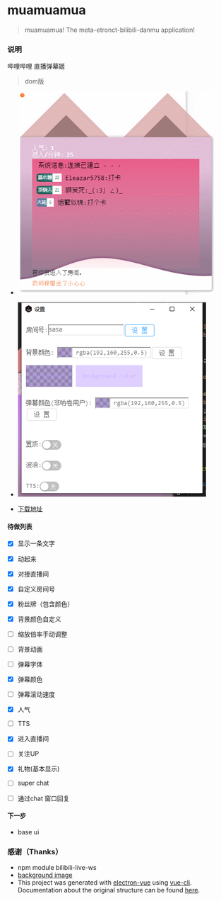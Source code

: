 # muamuamua

> muamuamua! The meta-etronct-bilibili-danmu application!

### 说明
哔哩哔哩 直播弹幕姬

>dom版
 - ![界面截图](desc/2021-9-29_11-25-05.gif)
 - ![设置界面](desc/20211009171802.png)

- [下载地址](https://github.com/kokolokksk/mua/releases/latest)

#### 待做列表
- [x] 显示一条文字
- [x] 动起来
- [x] 对接直播间
- [x] 自定义房间号
- [x] 粉丝牌（包含颜色）
- [x] 背景颜色自定义
- [ ] 缩放倍率手动调整
- [ ] 背景动画
- [ ] 弹幕字体
- [x] 弹幕颜色
- [ ] 弹幕滚动速度
- [x] 人气
- [ ] TTS
- [x] 进入直播间 
- [ ] 关注UP
- [x] 礼物(基本显示)
- [ ] super chat
- [ ] 通过chat 窗口回复


#### 下一步
- base ui

### 感谢（Thanks）
- npm module bilibili-live-ws
- [background image](https://codepen.io/plavookac/pen/QMwObb)
- This project was generated with [electron-vue](https://github.com/SimulatedGREG/electron-vue) using [vue-cli](https://github.com/vuejs/vue-cli). Documentation about the original structure can be found [here](https://simulatedgreg.gitbooks.io/electron-vue/content/index.html).
